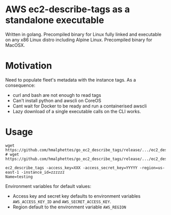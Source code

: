 AWS ec2-describe-tags as a standalone executable
================================================
Written in golang.
Precompiled binary for Linux fully linked and executable on any x86 Linux distro including Alpine Linux.
Precompiled binary for MacOSX.

Motivation
==========
Need to populate fleet's metadata with the instance tags.
As a consequence:
- curl and bash are not enough to read tags
- Can't install python and awscli on CoreOS
- Cant wait for Docker to be ready and run a containerised awscli
- Lazy download of a single executable calls on the CLI works.

Usage
=====
```
wget https://github.com/hmalphettes/go_ec2_describe_tags/release/.../ec2_describe_tags
# wget https://github.com/hmalphettes/go_ec2_describe_tags/release/.../ec2_describe_tags_macos

ec2_describe_tags -access_key=XXX -access_secret_key=YYYYY -region=us-east-1 -instance_id=zzzzzz
Name=testing
```

Environment variables for default values:
- Access key and secret key defaults to environment variables `AWS_ACCESS_KEY_ID` and `AWS_SECRET_ACCESS_KEY`.
- Region default to the environment variable `AWS_REGION`
